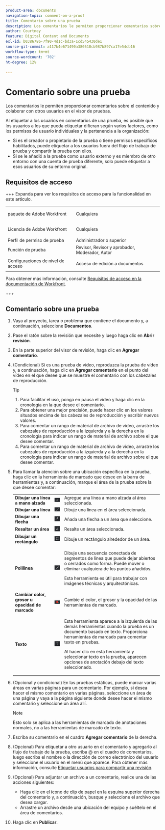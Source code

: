 ```yaml
---
product-area: documents
navigation-topic: comment-on-a-proof
title: Comentario sobre una prueba
description: Los comentarios le permiten proporcionar comentarios sobre el contenido y colaborar con otros usuarios en el visor de pruebas.
author: Courtney
feature: Digital Content and Documents
exl-id: b0386786-7f90-4d1c-bd3a-1cd545430de1
source-git-commit: a117b4e671490a380518cb987b897ca17e54cb16
workflow-type: tm+mt
source-wordcount: '702'
ht-degree: 12%

---
```


# Comentario sobre una prueba

<!-- Audited: 5/2025 -->

Los comentarios le permiten proporcionar comentarios sobre el contenido y colaborar con otros usuarios en el visor de pruebas.

Al etiquetar a los usuarios en comentarios de una prueba, es posible que los usuarios a los que pueda etiquetar difieran según varios factores, como los permisos de usuario individuales y la pertenencia a la organización:

* Si es el creador o propietario de la prueba o tiene permisos específicos habilitados, puede etiquetar a los usuarios fuera del flujo de trabajo de prueba y compartir la prueba con ellos.
* Si se le añadió a la prueba como usuario externo y es miembro de otro entorno con una cuenta de prueba diferente, solo puede etiquetar a esos usuarios de su entorno original. <!--For more information, see [Proofing collaboration limitations with people outside of your organization](../../../../review-and-approve-work/proofing/tips-tricks-and-troubleshooting/collaboration-with-members-outside-of-your-organization.md)-->

## Requisitos de acceso

+++ Expanda para ver los requisitos de acceso para la funcionalidad en este artículo.

<table style="table-layout:auto"> 
 <col> 
 <col> 
 <tbody> 
  <tr> 
   <td role="rowheader">paquete de Adobe Workfront</td> 
   <td> <p>Cualquiera</p> </td> 
  </tr> 
  <tr> 
   <td role="rowheader">Licencia de Adobe Workfront</td> 
   <td>
   <p>Cualquiera</p>
   </td> 
  </tr> 
  <tr> 
   <td role="rowheader">Perfil de permiso de prueba </td> 
   <td>Administrador o superior</td> 
  </tr> 
  <tr> 
   <td role="rowheader">Función de prueba</td> 
   <td>Revisor, Revisor y aprobador, Moderador, Autor</td> 
  </tr> 
  <tr> 
   <td role="rowheader">Configuraciones de nivel de acceso</td> 
   <td> <p>Acceso de edición a documentos</p></td> 
  </tr> 
 </tbody> 
</table>

Para obtener más información, consulte [Requisitos de acceso en la documentación de Workfront](/help/quicksilver/administration-and-setup/add-users/access-levels-and-object-permissions/access-level-requirements-in-documentation.md).

+++

## Comentario sobre una prueba

1. Vaya al proyecto, tarea o problema que contiene el documento y, a continuación, seleccione **Documentos**.
1. Pase el ratón sobre la revisión que necesite y luego haga clic en **Abrir revisión**.

1. En la parte superior del visor de revisión, haga clic en **Agregar comentario**.
1. (Condicional) Si es una prueba de vídeo, reproduzca la prueba de vídeo y, a continuación, haga clic en **Agregar comentario** en el punto del vídeo en el que desee que se muestre el comentario con los cabezales de reproducción.

   >[!TIP]
   >
   >1. Para facilitar el uso, ponga en pausa el vídeo y haga clic en la cronología en la que desee el comentario.
   >1. Para obtener una mejor precisión, puede hacer clic en los valores situados encima de los cabezales de reproducción y escribir nuevos valores.
   >1. Para comentar un rango de material de archivo de vídeo, arrastre los cabezales de reproducción a la izquierda y a la derecha en la cronología para indicar un rango de material de archivo sobre el que desee comentar.
   >1. Para comentar un rango de material de archivo de vídeo, arrastre los cabezales de reproducción a la izquierda y a la derecha en la cronología para indicar un rango de material de archivo sobre el que desee comentar.

1. Para llamar la atención sobre una ubicación específica en la prueba, haga clic en la herramienta de marcado que desee en la barra de herramientas y, a continuación, marque el área de la prueba sobre la que desee comentar:

   <table style="table-layout:auto"> 
    <col> 
    <col> 
    <col> 
    <tbody> 
     <tr> 
      <td role="rowheader"><strong>Dibujar una línea a mano alzada</strong> </td> 
      <td> <img src="assets/freehand-line.png"> </td> 
      <td>Agregue una línea a mano alzada al área seleccionada.</td> 
     </tr> 
     <tr> 
      <td role="rowheader"><strong>Dibujar una línea</strong> </td> 
      <td> <img src="assets/line.png"> </td> 
      <td>Dibuje una línea en el área seleccionada.</td> 
     </tr> 
     <tr> 
      <td role="rowheader"><strong>Dibujar una flecha</strong> </td> 
      <td> <img src="assets/arrow.png"> </td> 
      <td>Añada una flecha a un área que seleccione.</td> 
     </tr> 
     <tr> 
      <td role="rowheader"><strong>Resaltar un área</strong> </td> 
      <td> <img src="assets/highlight.png"> </td> 
      <td>Resalte un área seleccionada.</td> 
     </tr> 
     <tr> 
      <td role="rowheader"><strong>Dibujar un rectángulo</strong> </td> 
      <td> <img src="assets/rectangle.png"> </td> 
      <td>Dibuje un rectángulo alrededor de un área.</td> 
     </tr> 
     <tr> 
      <td role="rowheader"><strong>Polilínea</strong> </td> 
      <td> <img src="assets/polyline.png"> </td> 
      <td> <p>Dibuje una secuencia conectada de segmentos de línea que puede dejar abiertos o cerrados como forma. Puede mover o eliminar cualquiera de los puntos añadidos. </p> <p>Esta herramienta es útil para trabajar con imágenes técnicas y arquitectónicas.</p> </td> 
     </tr> 
     <tr> 
      <td role="rowheader"><strong>Cambiar color, grosor u opacidad de marcado</strong> </td> 
      <td> <img src="assets/change-color.png"> </td> 
      <td>Cambie el color, el grosor y la opacidad de las herramientas de marcado.</td> 
     </tr> 
     <tr> 
      <td role="rowheader"><strong>Texto</strong> </td> 
      <td> <img src="assets/copy-of-text.png"> </td> 
      <td> <p>Esta herramienta aparece a la izquierda de las demás herramientas cuando la prueba es un documento basado en texto. Proporciona herramientas de marcado para comentar texto en pruebas. <br></p> <p>Al hacer clic en esta herramienta y seleccionar texto en la prueba, aparecen opciones de anotación debajo del texto seleccionado.<br></p> </td> 
     </tr> 
    </tbody> 
   </table>

1. (Opcional y condicional) En las pruebas estáticas, puede marcar varias áreas en varias páginas para un comentario. Por ejemplo, si desea hacer el mismo comentario en varias páginas, seleccione un área de una página y vaya a la página siguiente donde desee hacer el mismo comentario y seleccione un área allí.

   >[!NOTE]
   >
   >Esto solo se aplica a las herramientas de marcado de anotaciones normales, no a las herramientas de marcado de texto.

1. Escriba su comentario en el cuadro **Agregar comentario** de la derecha.
1. (Opcional) Para etiquetar a otro usuario en el comentario y agregarlo al flujo de trabajo de la prueba, escriba @ en el cuadro de comentarios, luego escriba el nombre o la dirección de correo electrónico del usuario y seleccione el usuario en el menú que aparece. Para obtener más información, consulte [Etiquetar usuarios para compartir una revisión](../../../../review-and-approve-work/proofing/reviewing-proofs-within-workfront/comment-on-a-proof/tag-users-to-share-proof.md).
1. (Opcional) Para adjuntar un archivo a un comentario, realice una de las acciones siguientes:

   * Haga clic en el icono de clip de papel en la esquina superior derecha del comentario y, a continuación, busque y seleccione el archivo que desea cargar.
   * Arrastre un archivo desde una ubicación del equipo y suéltelo en el área de comentarios.

1. Haga clic en **Publicar**.
